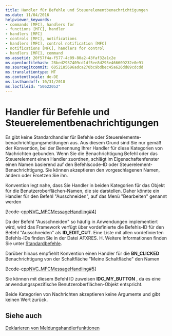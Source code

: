 ```yaml
---
title: Handler für Befehle und Steuerelementbenachrichtigungen
ms.date: 11/04/2016
helpviewer_keywords:
- commands [MFC], handlers for
- functions [MFC], handler
- handlers [MFC]
- controls [MFC], notifications
- handlers [MFC], control notification [MFC]
- notifications [MFC], handlers for control
- handlers [MFC], command
ms.assetid: 20f57f4a-f577-4c09-80a2-43faf32a1c2e
ms.openlocfilehash: 28bed2937409cd1df5ee8d295e466609232e0e91
ms.sourcegitcommit: 6052185696adca270bc9bdbec45a626dd89cdcdd
ms.translationtype: MT
ms.contentlocale: de-DE
ms.lasthandoff: 10/31/2018
ms.locfileid: "50622052"
---
```

# <a name="handlers-for-commands-and-control-notifications"></a>Handler für Befehle und Steuerelementbenachrichtigungen

Es gibt keine Standardhandler für Befehle oder Steuerelemente-benachrichtigungsmeldungen aus. Aus diesem Grund sind Sie nur gemäß der Konvention, bei der Benennung Ihrer Handler für diese Kategorien von Nachrichten gebunden. Wenn Sie die Benachrichtigung Befehl oder das Steuerelement einen Handler zuordnen, schlägt im Eigenschaftenfenster einen Namen basierend auf den Befehlscode-ID oder Steuerelement-Benachrichtigung. Sie können akzeptieren den vorgeschlagenen Namen, ändern oder Ersetzen Sie ihn.

Konvention legt nahe, dass Sie Handler in beiden Kategorien für das Objekt für die Benutzeroberflächen-Namen, die sie darstellen. Daher könnte ein Handler für den Befehl "Ausschneiden", auf das Menü "Bearbeiten" genannt werden

[!code-cpp[NVC_MFCMessageHandling#4](../mfc/codesnippet/cpp/handlers-for-commands-and-control-notifications_1.h)]

Da der Befehl "Ausschneiden" so häufig in Anwendungen implementiert wird, wird das Framework verfügt über vordefinierte die Befehls-ID für den Befehl "Ausschneiden" als **ID_EDIT_CUT**. Eine Liste mit allen vordefinierten Befehls-IDs finden Sie in der Datei AFXRES. H. Weitere Informationen finden Sie unter [Standardbefehle](../mfc/standard-commands.md).

Darüber hinaus empfiehlt Konvention einen Handler für die **BN_CLICKED** Benachrichtigung von der Schaltfläche "Meine Schaltfläche" den Namen

[!code-cpp[NVC_MFCMessageHandling#5](../mfc/codesnippet/cpp/handlers-for-commands-and-control-notifications_2.h)]

Sie können mit diesem Befehl ID zuweisen **IDC_MY_BUTTON** , da es eine anwendungsspezifische Benutzeroberflächen-Objekt entspricht.

Beide Kategorien von Nachrichten akzeptieren keine Argumente und gibt keinen Wert zurück.

## <a name="see-also"></a>Siehe auch

[Deklarieren von Meldungshandlerfunktionen](../mfc/declaring-message-handler-functions.md)
